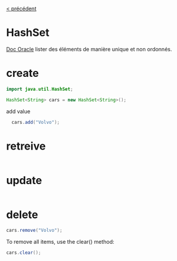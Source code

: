 [< précédent](../README.md)

# HashSet

[Doc Oracle](https://docs.oracle.com/javase/7/docs/api/java/util/HashSet.html)
lister des éléments de
manière unique et non ordonnés.

# create

```java
import java.util.HashSet;

HashSet<String> cars = new HashSet<String>();
```

add value

```java
  cars.add("Volvo");

```

# retreive

```java

```

# update

```java

```

# delete

```java
cars.remove("Volvo");
```

To remove all items, use the clear() method:

```java
cars.clear();
```
